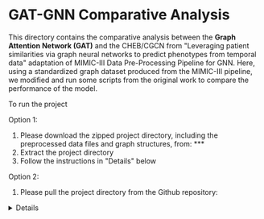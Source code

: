 # GAT-GNN Comparative Analysis

This directory contains the comparative analysis between the **Graph Attention Network (GAT)** and the CHEB/CGCN from "Leveraging patient similarities via graph neural networks to predict phenotypes from temporal data" adaptation of MIMIC-III Data Pre-Processing Pipeline for GNN. Here, using a standardized graph dataset produced from the MIMIC-III pipeline, we modified and run some scripts from the original work to compare the performance of the model.

To run the project

Option 1:
1. Please download the zipped project directory, including the preprocessed data files and graph structures, from: ***
2. Extract the project directory
3. Follow the instructions in "Details" below

Option 2:
1. Please pull the project directory from the Github repository:

<details>
  
###### Benchmark/Dataset Creation 
<pre><code>

# Create a conda environment using the provided environment.yaml
conda env create -f environment.yaml
conda activate mimic3_graph
pip install -r requirements.txt # (Optional, however libraries are outdated compared to the environment.yaml)

# Get the MIMIC-III dataset by script or copy the files here:
wget -r -N -c -np https://physionet.org/files/mimiciii-demo/1.4/ # this will create a physionet folder with the Database csvs

# Run the MIMIC-III PreProcessing scripts from mimic3-benchmarks:
python -m mimic3benchmark.scripts.extract_subjects physionet.org/files/mimiciii-demo/1.4/ data/root
python -m mimic3benchmark.scripts.validate_events data/root/
python -m mimic3benchmark.scripts.extract_episodes_from_subjects data/root/
python -m mimic3benchmark.scripts.split_train_and_test data/root/

# Run the scripts from the mimic3-benchmarks (the 'phenotyping' script is used for the purpose of this evaluation):
python -m mimic3benchmark.scripts.create_in_hospital_mortality data/root/ data/in-hospital-mortality/
python -m mimic3benchmark.scripts.create_decompensation data/root/ data/decompensation/
python -m mimic3benchmark.scripts.create_length_of_stay data/root/ data/length-of-stay/
python -m mimic3benchmark.scripts.create_phenotyping data/root/ data/phenotyping/
python -m mimic3benchmark.scripts.create_multitask data/root/ data/multitask/

# Split the training set from "data/phenotyping" where the processed dataset phenotypes are used for this evaluation:
python -m mimic3models.split_train_val data/phenotyping

# Run the below command to create the STAT embeddings using the previous Logistic Regression model:
python -um mimic3models.phenotyping.logistic.main --output_dir mimic3models/phenotyping/logistic

# Run the below command to evaluate the STAT embeddings from the previous Logistic Regression model:
python -m mimic3benchmark.evaluation.evaluate_phenotyping data/phenotyping/train data/phenotyping/train predictions/phenotyping/logistic train

# Run the below command to create the LSTM embeddings:
python -m mimic3models.train_lstm --network mimic3models/lstm.py --data data/phenotyping/ --save

# Create the graph edges for the respective edge strategy rules (in this case, we use expert_medium because expert_lenient is too large and requires 150-300GB+ RAM)
python -m gnn__models.connectivity_strategies.expert_graph_m2_inter_category # Creates expert_medium edge strategy graph connections

# Create the homogenous graphs using the STAT/LSTM embeddings (expert_lenient):
python create_graph.py --edge_strategy trivial --node_embeddings_type stat --folder_name graphs
python create_graph.py --edge_strategy expert_medium --node_embeddings_type stat --folder_name graphs

python create_graph.py --edge_strategy trivial --node_embeddings_type lstm --folder_name graphs
python create_graph.py --edge_strategy expert_medium --node_embeddings_type lstm --folder_name graphs


# Training
To execute the training of each model you can either run the below commands individually or run the provided bash script: `./run_script.sh`

# Run the below to train the GAT models
python train_gnn.py --model GATConv --data_folder graphs/data_trivial_stat/processed/ --epochs 10 --WD 0.001 --lr 0.0001 --hidden 128 --batch_size 512 --model_name GATConv_transductive_stat_es_trivial_2024_11_30 --training_mode transductive --model_folder graph_model --experiment_name GATConv_transductive_trivial_stat
python train_gnn.py --model GATConv --data_folder graphs/data_expert_medium_stat/processed/ --epochs 10 --WD 0.001 --lr 0.0001 --hidden 128 --batch_size 512 --model_name GATConv_transductive_stat_es_expert_medium_2024_11_30 --training_mode transductive --model_folder graph_model --experiment_name GATConv_transductive_expert_medium_stat 

python train_gnn.py --model GATConv --data_folder graphs/data_trivial_lstm/processed/ --epochs 10 --WD 0.001 --lr 0.0001 --hidden 128 --batch_size 512 --model_name GATConv_transductive_lstm_es_trivial_2024_11_30 --training_mode transductive --model_folder graph_model --experiment_name GATConv_transductive_trivial_lstm 
python train_gnn.py --model GATConv --data_folder graphs/data_expert_medium_lstm/processed/ --epochs 10 --WD 0.001 --lr 0.0001 --hidden 128 --batch_size 512 --model_name GATConv_transductive_lstm_es_expert_medium_2024_11_30 --training_mode transductive --model_folder graph_model --experiment_name GATConv_transductive_expert_medium_lstm 

python train_gnn.py --model GATConv --data_folder graphs/data_trivial_stat/processed/ --epochs 10 --WD 0.001 --lr 0.0001 --hidden 128 --batch_size 512 --model_name GATConv_inductive_stat_es_trivial_2024_11_30 --training_mode inductive --model_folder graph_model --experiment_name GATConv_inductive_trivial_stat
python train_gnn.py --model GATConv --data_folder graphs/data_expert_medium_stat/processed/ --epochs 10 --WD 0.001 --lr 0.0001 --hidden 128 --batch_size 512 --model_name GATConv_inductive_stat_es_expert_medium_2024_11_30 --training_mode inductive --model_folder graph_model --experiment_name GATConv_inductive_expert_medium_stat 

python train_gnn.py --model GATConv --data_folder graphs/data_trivial_lstm/processed/ --epochs 10 --WD 0.001 --lr 0.0001 --hidden 128 --batch_size 512 --model_name GATConv_inductive_lstm_es_trivial_2024_11_30 --training_mode inductive --model_folder graph_model --experiment_name GATConv_inductive_trivial_lstm 
python train_gnn.py --model GATConv --data_folder graphs/data_expert_medium_lstm/processed/ --epochs 10 --WD 0.001 --lr 0.0001 --hidden 128 --batch_size 512 --model_name GATConv_inductive_lstm_es_expert_medium_2024_11_30 --training_mode inductive --model_folder graph_model --experiment_name GATConv_inductive_expert_medium_lstm 


# Run the below to train the CGCN models
python train_gnn.py --model ClusterGCNConv --data_folder graphs/data_trivial_stat/processed/ --epochs 10 --WD 0.001 --lr 0.0001 --hidden 128 --batch_size 512 --model_name ClusterGCNConv_transductive_stat_es_trivial_2024_11_30 --training_mode transductive --model_folder graph_model --experiment_name ClusterGCNConv_transductive_trivial_stat 
python train_gnn.py --model ClusterGCNConv --data_folder graphs/data_expert_medium_stat/processed/ --epochs 10 --WD 0.001 --lr 0.0001 --hidden 128 --batch_size 512 --model_name ClusterGCNConv_transductive_stat_es_expert_medium_2024_11_30 --training_mode transductive --model_folder graph_model --experiment_name ClusterGCNConv_transductive_expert_medium_stat 

python train_gnn.py --model ClusterGCNConv --data_folder graphs/data_trivial_lstm/processed/ --epochs 10 --WD 0.001 --lr 0.0001 --hidden 128 --batch_size 512 --model_name ClusterGCNConv_transductive_lstm_es_trivial_2024_11_30 --training_mode transductive --model_folder graph_model --experiment_name ClusterGCNConv_transductive_trivial_lstm
python train_gnn.py --model ClusterGCNConv --data_folder graphs/data_expert_medium_lstm/processed/ --epochs 10 --WD 0.001 --lr 0.0001 --hidden 128 --batch_size 512 --model_name ClusterGCNConv_transductive_lstm_es_expert_medium_2024_11_30 --training_mode transductive --model_folder graph_model --experiment_name ClusterGCNConv_transductive_expert_medium_lstm

python train_gnn.py --model ClusterGCNConv --data_folder graphs/data_trivial_stat/processed/ --epochs 10 --WD 0.001 --lr 0.0001 --hidden 128 --batch_size 512 --model_name ClusterGCNConv_inductive_stat_es_trivial_2024_11_30 --training_mode inductive --model_folder graph_model --experiment_name ClusterGCNConv_inductive_trivial_stat 
python train_gnn.py --model ClusterGCNConv --data_folder graphs/data_expert_medium_stat/processed/ --epochs 10 --WD 0.001 --lr 0.0001 --hidden 128 --batch_size 512 --model_name ClusterGCNConv_inductive_stat_es_expert_medium_2024_11_30 --training_mode inductive --model_folder graph_model --experiment_name ClusterGCNConv_inductive_expert_medium_stat 

python train_gnn.py --model ClusterGCNConv --data_folder graphs/data_trivial_lstm/processed/ --epochs 10 --WD 0.001 --lr 0.0001 --hidden 128 --batch_size 512 --model_name ClusterGCNConv_inductive_lstm_es_trivial_2024_11_30 --training_mode inductive --model_folder graph_model --experiment_name ClusterGCNConv_inductive_trivial_lstm
python train_gnn.py --model ClusterGCNConv --data_folder graphs/data_expert_medium_lstm/processed/ --epochs 10 --WD 0.001 --lr 0.0001 --hidden 128 --batch_size 512 --model_name ClusterGCNConv_inductive_lstm_es_expert_medium_2024_11_30 --training_mode inductive --model_folder graph_model --experiment_name ClusterGCNConv_inductive_expert_medium_lstm


# Run the below to train the CHEB (ChebConv) models
python train_gnn.py --model ChebConv_symK1 --data_folder graphs/data_trivial_stat/processed/ --epochs 10 --WD 0.001 --lr 0.0001 --hidden 128 --batch_size 512 --model_name ChebConv_symK1_transductive_stat_es_trivial_2024_11_30 --training_mode transductive --model_folder graph_model --experiment_name ChebConv_transductive_symK1_trivial_stat 
python train_gnn.py --model ChebConv_symK1 --data_folder graphs/data_expert_medium_stat/processed/ --epochs 10 --WD 0.001 --lr 0.0001 --hidden 128 --batch_size 512 --model_name ChebConv_symK1_transductive_stat_es_expert_medium_2024_11_30 --training_mode transductive --model_folder graph_model --experiment_name ChebConv_transductive_symK1_expert_medium_stat 

python train_gnn.py --model ChebConv_symK1 --data_folder graphs/data_trivial_lstm/processed/ --epochs 10 --WD 0.001 --lr 0.0001 --hidden 128 --batch_size 512 --model_name ChebConv_symK1_transductive_lstm_es_trivial_2024_11_30 --training_mode transductive --model_folder graph_model --experiment_name ChebConv_transductive_symK1_trivial_lstm 
python train_gnn.py --model ChebConv_symK1 --data_folder graphs/data_expert_medium_lstm/processed/ --epochs 10 --WD 0.001 --lr 0.0001 --hidden 128 --batch_size 512 --model_name ChebConv_symK1_transductive_lstm_es_expert_medium_2024_11_30 --training_mode transductive --model_folder graph_model --experiment_name ChebConv_transductive_symK1_expert_medium_lstm 

python train_gnn.py --model ChebConv_symK1 --data_folder graphs/data_trivial_stat/processed/ --epochs 10 --WD 0.001 --lr 0.0001 --hidden 128 --batch_size 512 --model_name ChebConv_symK1_inductive_stat_es_trivial_2024_11_30 --training_mode inductive --model_folder graph_model --experiment_name ChebConv_inductive_symK1_trivial_stat 
python train_gnn.py --model ChebConv_symK1 --data_folder graphs/data_expert_medium_stat/processed/ --epochs 10 --WD 0.001 --lr 0.0001 --hidden 128 --batch_size 512 --model_name ChebConv_symK1_inductive_stat_es_expert_medium_2024_11_30 --training_mode inductive --model_folder graph_model --experiment_name ChebConv_inductive_symK1_expert_medium_stat 

python train_gnn.py --model ChebConv_symK1 --data_folder graphs/data_trivial_lstm/processed/ --epochs 10 --WD 0.001 --lr 0.0001 --hidden 128 --batch_size 512 --model_name ChebConv_symK1_inductive_lstm_es_trivial_2024_11_30 --training_mode inductive --model_folder graph_model --experiment_name ChebConv_inductive_symK1_trivial_lstm 
python train_gnn.py --model ChebConv_symK1 --data_folder graphs/data_expert_medium_lstm/processed/ --epochs 10 --WD 0.001 --lr 0.0001 --hidden 128 --batch_size 512 --model_name ChebConv_symK1_inductive_lstm_es_expert_medium_2024_11_30 --training_mode inductive --model_folder graph_model --experiment_name ChebConv_inductive_symK1_expert_medium_lstm 


</code>
</pre>


The above code was adapted from "Leveraging patient similarities via graph neural networks to predict phenotypes from temporal data" adaptation of MIMIC-III Data Pre-Processing Pipeline for GNN. The code was refactored and extraneous code relevant to the original paper's benchmark of GNN was removed. Furthermore, some minor modifications to the Data Pre-Processing Pipeline were added to get it running (potentially due to later revisions in MIMIC-III ie. v1.4). Furthermore, this enabled a fair comparison between GNN and GAT on a level playing field, based on the same replicated EHR MIMIC-III data. 

### Source code for the implementation of the paper: 
"Leveraging patient similarities via graph neural networks to predict phenotypes from temporal data" 

1. [Read the paper on IEEE Xplore](https://ieeexplore.ieee.org/document/10302556)  
2. [GitHub repository for original MIMIC-III Data Pre-Processing Pipeline](https://github.com/YerevaNN/mimic3-benchmarks)
3. [GitHub repository for adapted MIMIC-III Data Pre-Processing Pipeline adapted for GNN](https://github.com/ds4dh/mimic3-benchmarks-GraDSCI23)
